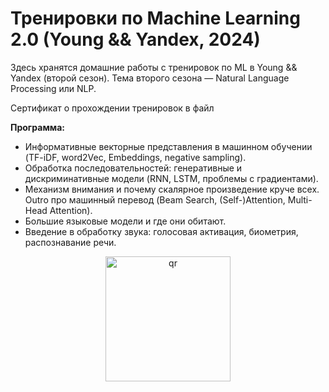 # Тренировки по Machine Learning 2.0 (Young && Yandex, 2024)

Здесь хранятся домашние работы с тренировок по ML в Young && Yandex (второй сезон). Тема второго сезона — Natural Language Processing или NLP.

Сертификат о прохождении тренировок в файл

**Программа:**
- Информативные векторные представления в машинном обучении (TF-iDF, word2Vec, Embeddings, negative sampling).
- Обработка последовательностей: генеративные и дискриминативные модели (RNN, LSTM, проблемы с градиентами).
- Механизм внимания и почему скалярное произведение круче всех. Outro про машинный перевод (Beam Search, (Self-)Attention, Multi-Head Attention).
- Большие языковые модели и где они обитают.
- Введение в обработку звука: голосовая активация, биометрия, распознавание речи.



<p align="center">
 <img width="200px" src="https://github.com/user-attachments/assets/48023495-c22a-4802-ab50-ce4d71bf5918" alt="qr"/>
</p>
